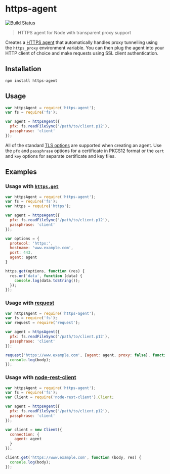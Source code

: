 # https-agent

[![Build Status](https://travis-ci.org/robinjmurphy/https-agent.svg)](https://travis-ci.org/robinjmurphy/https-agent)

> HTTPS agent for Node with transparent proxy support

Creates a [HTTPS agent](http://nodejs.org/api/https.html#https_class_https_agent) that automatically handles proxy tunnelling using the `https_proxy` environment variable. You can then plug the agent into your HTTP client of choice and make requests using SSL client authentication.

## Installation

```
npm install https-agent
```

## Usage

```js
var httpsAgent = require('https-agent');
var fs = require('fs');

var agent = httpsAgent({
  pfx: fs.readFileSync('/path/to/client.p12'),
  passphrase: 'client'
});
```

All of the standard [TLS options](http://nodejs.org/api/tls.html#tls_tls_connect_options_callback) are supported when creating an agent. Use the `pfx` and `passphrase` options for a certificate in PKCS12 format or the `cert` and `key` options for separate certificate and key files.

## Examples

### Usage with [`https.get`](http://nodejs.org/api/https.html#https_https_get_options_callback)

```js
var httpsAgent = require('https-agent');
var fs = require('fs');
var https = require('https');

var agent = httpsAgent({
  pfx: fs.readFileSync('/path/to/client.p12'),
  passphrase: 'client'
});

var options = {
  protocol: 'https:',
  hostname: 'www.example.com',
  port: 443,
  agent: agent
}

https.get(options, function (res) {
  res.on('data', function (data) {
    console.log(data.toString());
  });
});
```

### Usage with [request](https://github.com/mikeal/request)

```js
var httpsAgent = require('https-agent');
var fs = require('fs');
var request = require('request');

var agent = httpsAgent({
  pfx: fs.readFileSync('/path/to/client.p12'),
  passphrase: 'client'
});

request('https://www.example.com', {agent: agent, proxy: false}, function (err, res, body) {
  console.log(body);
});
```

### Usage with [node-rest-client](https://github.com/aacerox/node-rest-client)

```js
var httpsAgent = require('https-agent');
var fs = require('fs');
var Client = require('node-rest-client').Client;

var agent = httpsAgent({
  pfx: fs.readFileSync('/path/to/client.p12'),
  passphrase: 'client'
});

var client = new Client({
  connection: {
    agent: agent
  }
});

client.get('https://www.example.com', function (body, res) {
  console.log(body);
});
```
